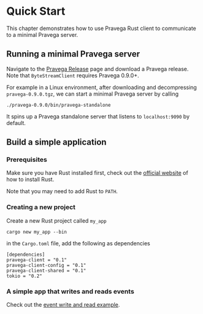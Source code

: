 # Quick Start

This chapter demonstrates how to use Pravega Rust client to communicate to a minimal Pravega server.

## Running a minimal Pravega server
Navigate to the [Pravega Release](https://github.com/pravega/pravega/releases) page and download
a Pravega release. Note that `ByteStreamClient` requires Pravega 0.9.0+.

For example in a Linux environment, after downloading and decompressing `pravega-0.9.0.tgz`, we can start 
a minimal Pravega server by calling
```
./pravega-0.9.0/bin/pravega-standalone
```

It spins up a Pravega standalone server that listens to `localhost:9090` by default.

## Build a simple application

### Prerequisites
Make sure you have Rust installed first, check out the [official website](https://www.rust-lang.org/tools/install) of how to
install Rust.

Note that you may need to add Rust to `PATH`.

### Creating a new project

Create a new Rust project called `my_app`
```
cargo new my_app --bin
```

in the `Cargo.toml` file, add the following as dependencies
```
[dependencies]
pravega-client = "0.1"
pravega-client-config = "0.1"
pravega-client-shared = "0.1"
tokio = "0.2"
```

### A simple app that writes and reads events
Check out the [event write and read example](../../examples/event_write_and_read.rs).